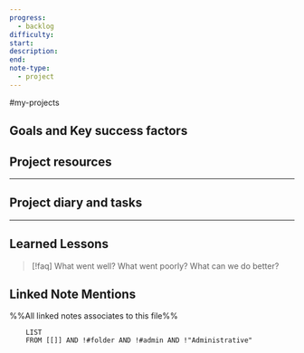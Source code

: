 ```yaml
---
progress:
  - backlog
difficulty: 
start: 
description: 
end: 
note-type:
  - project
---
```


#my-projects 

## Goals and Key success factors


## Project resources 


---
## Project diary and tasks


 
---
## Learned Lessons

> [!faq] What went well? What went poorly? What can we do better?



## Linked Note Mentions
%%All linked notes associates to this file%%

```dataview
	LIST
	FROM [[]] AND !#folder AND !#admin AND !"Administrative"
```